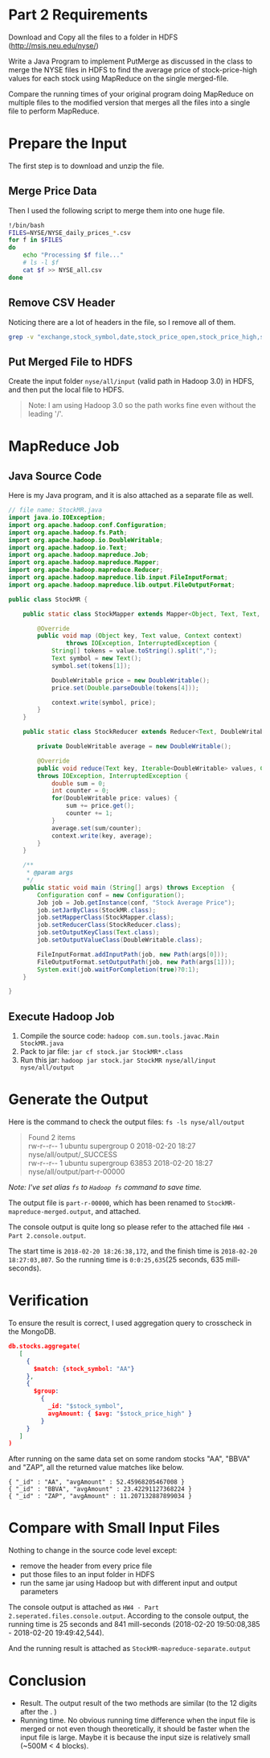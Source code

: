 # Part 2 Requirements
Download and Copy all the files to a folder in HDFS (http://msis.neu.edu/nyse/)  

Write a Java Program to implement PutMerge as discussed in the class to merge the NYSE files in HDFS to find the average price of stock-price-high values for each stock using MapReduce on the single merged-file. 

Compare the running times of your original program doing MapReduce on multiple files to the modified version that merges all the files into a single file to perform MapReduce.

# Prepare the Input

The first step is to download and unzip the file.

## Merge Price Data
Then I used the following script to merge them into one huge file.
```bash
!/bin/bash
FILES=NYSE/NYSE_daily_prices_*.csv
for f in $FILES
do
    echo "Processing $f file..."
    # ls -l $f
    cat $f >> NYSE_all.csv
done
```

## Remove CSV Header
Noticing there are a lot of headers in the file, so I remove all of them.
```bash
grep -v "exchange,stock_symbol,date,stock_price_open,stock_price_high,stock_price_low,stock_price_close,stock_volume,stock_price_adj_close" NYSE_all.csv > nyse_all_prices.csv
```

## Put Merged File to HDFS
Create the input folder `nyse/all/input` (valid path in Hadoop 3.0) in HDFS, and then put the local file to HDFS.
> Note: I am using Hadoop 3.0 so the path works fine even without the leading '/'.

# MapReduce Job

## Java Source Code
Here is my Java program, and it is also attached as a separate file as well.
```java
// file name: StockMR.java
import java.io.IOException;
import org.apache.hadoop.conf.Configuration;
import org.apache.hadoop.fs.Path;
import org.apache.hadoop.io.DoubleWritable;
import org.apache.hadoop.io.Text;
import org.apache.hadoop.mapreduce.Job;
import org.apache.hadoop.mapreduce.Mapper;
import org.apache.hadoop.mapreduce.Reducer;
import org.apache.hadoop.mapreduce.lib.input.FileInputFormat;
import org.apache.hadoop.mapreduce.lib.output.FileOutputFormat;

public class StockMR {

    public static class StockMapper extends Mapper<Object, Text, Text, DoubleWritable> {

        @Override
        public void map (Object key, Text value, Context context)
                throws IOException, InterruptedException {
            String[] tokens = value.toString().split(",");
            Text symbol = new Text();
            symbol.set(tokens[1]);

            DoubleWritable price = new DoubleWritable();
            price.set(Double.parseDouble(tokens[4]));

            context.write(symbol, price);
        }
    }

    public static class StockReducer extends Reducer<Text, DoubleWritable, Text, DoubleWritable> {

        private DoubleWritable average = new DoubleWritable();

        @Override
        public void reduce(Text key, Iterable<DoubleWritable> values, Context context)
        throws IOException, InterruptedException {
            double sum = 0;
            int counter = 0;
            for(DoubleWritable price: values) {
                sum += price.get();
                counter += 1;
            }
            average.set(sum/counter);
            context.write(key, average);
        }
    }

    /**
     * @param args
     */
    public static void main (String[] args) throws Exception  {
        Configuration conf = new Configuration();
        Job job = Job.getInstance(conf, "Stock Average Price");
        job.setJarByClass(StockMR.class);
        job.setMapperClass(StockMapper.class);
        job.setReducerClass(StockReducer.class);
        job.setOutputKeyClass(Text.class);
        job.setOutputValueClass(DoubleWritable.class);

        FileInputFormat.addInputPath(job, new Path(args[0]));
        FileOutputFormat.setOutputPath(job, new Path(args[1]));
        System.exit(job.waitForCompletion(true)?0:1);
    }

}
```

## Execute Hadoop Job
1. Compile the source code: `hadoop com.sun.tools.javac.Main StockMR.java`
2. Pack to jar file: `jar cf stock.jar StockMR*.class`
3. Run this jar: `hadoop jar stock.jar StockMR nyse/all/input nyse/all/output`

# Generate the Output
Here is the command to check the output files: `fs -ls nyse/all/output`
>Found 2 items  
 rw-r--r--   1 ubuntu supergroup          0 2018-02-20 18:27 nyse/all/output/_SUCCESS  
 rw-r--r--   1 ubuntu supergroup      63853 2018-02-20 18:27 nyse/all/output/part-r-00000  

*Note: I've set alias `fs` to `Hadoop fs` command to save time.*

The output file is `part-r-00000`, which has been renamed to `StockMR-mapreduce-merged.output`, and attached.

The console output is quite long so please refer to the attached file `HW4 - Part 2.console.output`.

The start time is `2018-02-20 18:26:38,172`, and the finish time is `2018-02-20 18:27:03,807`. So the running time is `0:0:25,635`(25 seconds, 635 mill-seconds).

# Verification
To ensure the result is correct, I used aggregation query to crosscheck in the MongoDB.

```json
db.stocks.aggregate(
   [
     {
       $match: {stock_symbol: "AA"}
     },
     {
       $group:
         {
           _id: "$stock_symbol",
           avgAmount: { $avg: "$stock_price_high" }
         }
     }
   ]
)
```
After running on the same data set on some random stocks "AA", "BBVA" and "ZAP", all the returned value matches like below.
```
{ "_id" : "AA", "avgAmount" : 52.45968205467008 }  
{ "_id" : "BBVA", "avgAmount" : 23.42291127368224 }  
{ "_id" : "ZAP", "avgAmount" : 11.207132887899034 }
```

# Compare with Small Input Files
Nothing to change in the source code level except:
- remove the header from every price file
- put those files to an input folder in HDFS
- run the same jar using Hadoop but with different input and output parameters

The console output is attached as `HW4 - Part 2.seperated.files.console.output`. According to the console output, the running time is 25 seconds and 841 mill-seconds (2018-02-20 19:50:08,385 - 2018-02-20 19:49:42,544).

And the running result is attached as `StockMR-mapreduce-separate.output`

# Conclusion
- Result. The output result of the two methods are similar (to the 12 digits after the . )
- Running time. No obvious running time difference when the input file is merged or not even though theoretically, it should be faster when the input file is large. Maybe it is because the input size is relatively small (~500M < 4 blocks).
